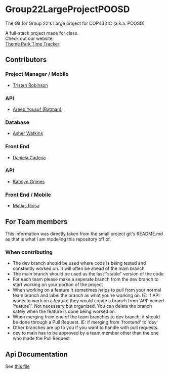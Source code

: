# Group22LargeProjectPOOSD
The Git for Group 22's Large project for COP4331C (a.k.a. POOSD)<br>

A full-stack project made for class.<br>
Check out our website:<br>
[Theme Park Time Tracker](https://group-22-0b4387ea5ed6.herokuapp.com/)

## Contributors
### Project Manager / Mobile
- [Tristen Robinson](https://github.com/tristen-robinson-ucf)
### API
- [Areeb Yousuf (Batman)](https://github.com/shinobi-404)
### Database
- [Asher Watkins](https://github.com/asher12353)
### Front End
- [Daniela Cadena](https://github.com/danicadena)
### API
- [Katelyn Grimes](https://github.com/kegrimes)
### Front End / Mobile
- [Matias Riosa](https://github.com/m-riosa)

## For Team members
This information was directly taken from the small project git's README.md as that is what I am modeling this repository off of.
### When contributing
- The dev branch should be used where code is being tested and constantly worked on. It will often be ahead of the main branch
- The main branch should be used as the last "stable" version of the code
- For each team please make a seperate branch from the dev branch to start working on your portion of the project
- When working on a feature it sometimes helps to pull from your normal team branch and label the branch as what you're working on. IE: If API wants to work on a feature they would create a branch from 'API' named 'feature1'. Not necessary but organized. You can delete the branch safely when the feature is done being worked on.
- When merging from one of the team branches to dev branch, it should be done through a Pull Request. IE: if merging from 'frontend' to 'dev'
- Other branches are up to you if you want to handle with pull requests.
- dev to main has to be approved by a team member other than the one who made the Pull Request

## Api Documentation
See [this file](API.md)
